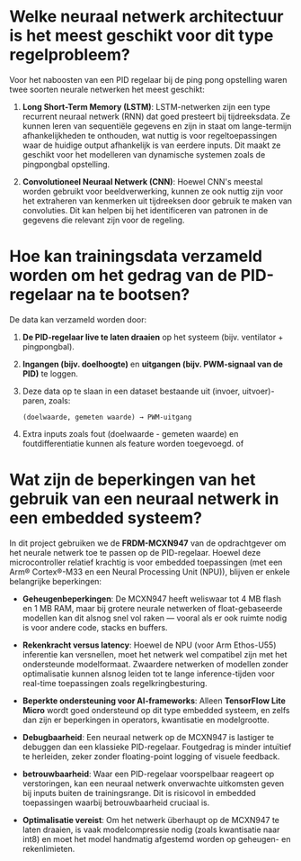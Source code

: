 # Welke neuraal netwerk architectuur is het meest geschikt voor dit type regelprobleem?

Voor het naboosten van een PID regelaar bij de ping pong opstelling waren twee soorten neurale netwerken het meest geschikt:

1. **Long Short-Term Memory (LSTM)**: LSTM-netwerken zijn een type recurrent neuraal netwerk (RNN) dat goed presteert bij tijdreeksdata. Ze kunnen leren van sequentiële gegevens en zijn in staat om lange-termijn afhankelijkheden te onthouden, wat nuttig is voor regeltoepassingen waar de huidige output afhankelijk is van eerdere inputs. Dit maakt ze geschikt voor het modelleren van dynamische systemen zoals de pingpongbal opstelling.

2. **Convolutioneel Neuraal Netwerk (CNN)**: Hoewel CNN's meestal worden gebruikt voor beeldverwerking, kunnen ze ook nuttig zijn voor het extraheren van kenmerken uit tijdreeksen door gebruik te maken van convoluties. Dit kan helpen bij het identificeren van patronen in de gegevens die relevant zijn voor de regeling.


# Hoe kan trainingsdata verzameld worden om het gedrag van de PID-regelaar na te bootsen?

De data kan verzameld worden door:

1. **De PID-regelaar live te laten draaien** op het systeem (bijv. ventilator + pingpongbal).
2. **Ingangen (bijv. doelhoogte)** en **uitgangen (bijv. PWM-signaal van de PID)** te loggen.
3. Deze data op te slaan in een dataset bestaande uit (invoer, uitvoer)-paren, zoals:

   ```
   (doelwaarde, gemeten waarde) → PWM-uitgang
   ```

4. Extra inputs zoals fout (doelwaarde - gemeten waarde) en foutdifferentiatie kunnen als feature worden toegevoegd. of 

# Wat zijn de beperkingen van het gebruik van een neuraal netwerk in een embedded systeem?

In dit project gebruiken we de **FRDM-MCXN947** van de opdrachtgever om het neurale netwerk toe te passen op de PID-regelaar. Hoewel deze microcontroller relatief krachtig is voor embedded toepassingen (met een Arm® Cortex®-M33 en een Neural Processing Unit (NPU)), blijven er enkele belangrijke beperkingen:

- **Geheugenbeperkingen**: De MCXN947 heeft weliswaar tot 4 MB flash en 1 MB RAM, maar bij grotere neurale netwerken of float-gebaseerde modellen kan dit alsnog snel vol raken — vooral als er ook ruimte nodig is voor andere code, stacks en buffers.

- **Rekenkracht versus latency**: Hoewel de NPU (voor Arm Ethos-U55) inferentie kan versnellen, moet het netwerk wel compatibel zijn met het ondersteunde modelformaat. Zwaardere netwerken of modellen zonder optimalisatie kunnen alsnog leiden tot te lange inference-tijden voor real-time toepassingen zoals regelkringbesturing.

- **Beperkte ondersteuning voor AI-frameworks**: Alleen **TensorFlow Lite Micro** wordt goed ondersteund op dit type embedded systeem, en zelfs dan zijn er beperkingen in operators, kwantisatie en modelgrootte.

- **Debugbaarheid**: Een neuraal netwerk op de MCXN947 is lastiger te debuggen dan een klassieke PID-regelaar. Foutgedrag is minder intuïtief te herleiden, zeker zonder floating-point logging of visuele feedback.

- **betrouwbaarheid**: Waar een PID-regelaar voorspelbaar reageert op verstoringen, kan een neuraal netwerk onverwachte uitkomsten geven bij inputs buiten de trainingsrange. Dit is risicovol in embedded toepassingen waarbij betrouwbaarheid cruciaal is.

- **Optimalisatie vereist**: Om het netwerk überhaupt op de MCXN947 te laten draaien, is vaak modelcompressie nodig (zoals kwantisatie naar int8) en moet het model handmatig afgestemd worden op geheugen- en rekenlimieten.
